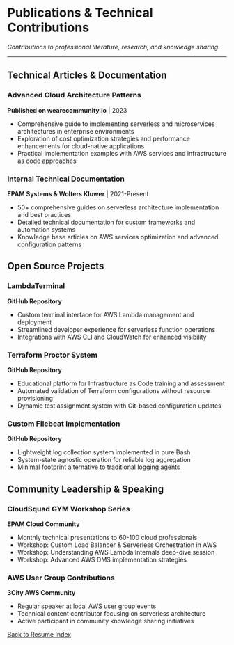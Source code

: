 # Publications & Technical Contributions

*Contributions to professional literature, research, and knowledge sharing.*

---

## Technical Articles & Documentation

### Advanced Cloud Architecture Patterns
**Published on wearecommunity.io** | 2023

- Comprehensive guide to implementing serverless and microservices architectures in enterprise environments
- Exploration of cost optimization strategies and performance enhancements for cloud-native applications
- Practical implementation examples with AWS services and infrastructure as code approaches

### Internal Technical Documentation
**EPAM Systems & Wolters Kluwer** | 2021-Present

- 50+ comprehensive guides on serverless architecture implementation and best practices
- Detailed technical documentation for custom frameworks and automation systems
- Knowledge base articles on AWS services optimization and advanced configuration patterns

## Open Source Projects

### LambdaTerminal
**GitHub Repository**

- Custom terminal interface for AWS Lambda management and deployment
- Streamlined developer experience for serverless function operations
- Integrations with AWS CLI and CloudWatch for enhanced visibility

### Terraform Proctor System
**GitHub Repository**

- Educational platform for Infrastructure as Code training and assessment
- Automated validation of Terraform configurations without resource provisioning
- Dynamic test assignment system with Git-based configuration updates

### Custom Filebeat Implementation
**GitHub Repository**

- Lightweight log collection system implemented in pure Bash
- System-state agnostic operation for reliable log aggregation
- Minimal footprint alternative to traditional logging agents

## Community Leadership & Speaking

### CloudSquad GYM Workshop Series
**EPAM Cloud Community**

- Monthly technical presentations to 60-100 cloud professionals
- Workshop: Custom Load Balancer & Serverless Orchestration in AWS
- Workshop: Understanding AWS Lambda Internals deep-dive session
- Workshop: Advanced AWS DMS implementation strategies

### AWS User Group Contributions
**3City AWS Community**

- Regular speaker at local AWS user group events
- Technical content contributor focusing on serverless architecture
- Active participant in community knowledge sharing initiatives

[Back to Resume Index](../index.md)
